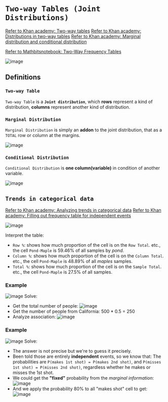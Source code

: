 # `Two-way Tables (Joint Distributions)`

[Refer to Khan academy: Two-way tables](https://www.khanacademy.org/math/ap-statistics/analyzing-categorical-ap/stats-two-way-tables/v/two-way-frequency-tables-and-venn-diagrams)
[Refer to Khan academy: Distributions in two-way tables](https://www.khanacademy.org/math/ap-statistics/analyzing-categorical-ap/distributions-two-way-tables/v/marginal-distribution-and-conditional-distribution)
[Refer to Khan academy: Marginal distribution and conditional distribution](https://www.khanacademy.org/math/ap-statistics/analyzing-categorical-ap/modal/v/marginal-distribution-and-conditional-distribution)

[Refer to Mathbitsnotebook: Two-Way Frequency Tables](https://mathbitsnotebook.com/Algebra1/StatisticsReg/ST2TwoWayTable.html)

![image](https://user-images.githubusercontent.com/14041622/45615961-99a41080-baa0-11e8-91f8-ffdff9d16657.png)


## Definitions

### `Two-way Table`
`Two-way Table` is a **`Joint distribution`**, which **rows** represent a kind of distribution, **columns** represent another kind of distribution.

### `Marginal Distribution`
`Marginal Distribution` is simply an **addon** to the joint distribution, that as a `TOTAL` row or column at the margins.

![image](https://user-images.githubusercontent.com/14041622/45615921-7b3e1500-baa0-11e8-9efe-70f8b7195460.png)


### `Conditional Distribution`
`Conditional Distribution` is **one column(variable)** in condition of another variable.


![image](https://user-images.githubusercontent.com/14041622/43597739-8947b5ac-96b5-11e8-85b5-f508db18e806.png)



## `Trends in categorical data`

[Refer to Khan academy: Analyzing trends in categorical data](https://www.khanacademy.org/math/statistics-probability/analyzing-categorical-data/two-way-tables-for-categorical-data/v/analyzing-trends-categorical-data)
[Refer to Khan academy: Filling out frequency table for independent events](https://www.khanacademy.org/math/statistics-probability/inference-categorical-data-chi-square-tests/chi-square-tests-for-homogeneity-and-association-independence/v/frequency-table-independent-events)

![image](https://user-images.githubusercontent.com/14041622/45997816-7a763600-c0d3-11e8-96d6-c3a26ce32eee.png)

Interpret the table:
- `Row %`: shows how much proportion of the cell is on the `Row Total`. etc., the cell `Pond-Maple` is 59.46% of all samples by _pond_.
- `Column %`: shows how much proportion of the cell is on the `Column Total`. etc., the cell `Pond-Maple` is 48.89% of all _maples_ samples.
- `Total %`: shows how much proportion of the cell is on the `Sample Total`. etc., the cell `Pond-Maple` is 27.5% of all samples.


### Example
![image](https://user-images.githubusercontent.com/14041622/45876703-f6b80300-bdcd-11e8-86ed-e37232a9085b.png)
Solve:
- Get the total number of people:
![image](https://user-images.githubusercontent.com/14041622/45876889-abeabb00-bdce-11e8-9038-f172c4c5b17c.png)
- Get the number of people from California: 500 * 0.5 = 250
- Analyze association:
![image](https://user-images.githubusercontent.com/14041622/45877014-0b48cb00-bdcf-11e8-925e-03e10e242760.png)



### Example
![image](https://user-images.githubusercontent.com/14041622/45998183-9a5a2980-c0d4-11e8-9e1d-5c31e77926bc.png)
Solve:
- The answer is not precise but we're to guess it precisely.
- Been told those are entirely **independent** events, so we know that:
The probabilities are `P(makes 1st shot) = P(makes 2nd shot)`, and `P(misses 1st shot) = P(misses 2nd shot)`, regardless whether he makes or misses the 1st shot.
- We could get the **"fixed"** probability from the _marginal information_:
![image](https://user-images.githubusercontent.com/14041622/45998628-fec9b880-c0d5-11e8-8334-68e54f74cf5f.png)
- And we apply the probability 80% to all "makes shot" cell to get:
![image](https://user-images.githubusercontent.com/14041622/45998755-5cf69b80-c0d6-11e8-9f13-4c22e4ff2df1.png)
